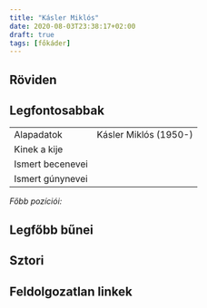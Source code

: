 ```yaml
---
title: "Kásler Miklós"
date: 2020-08-03T23:38:17+02:00
draft: true
tags: [főkáder]
---
```


## Röviden

## Legfontosabbak

|                           |                                                                    |
| :---                      | :----                                                              |
| Alapadatok                | Kásler Miklós (1950-)                                              |
| Kinek a kije              |                                                                    |
| Ismert becenevei          |                                                                    |
| Ismert gúnynevei          |                                                                    |

*Főbb pozíciói:*

## Legfőbb bűnei

## Sztori

## Feldolgozatlan linkek
